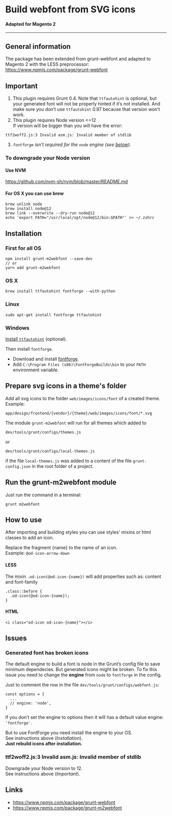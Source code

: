 # Build webfont from SVG icons
#### Adapted for Magento 2
<hr/>

## General information

The package has been extended from grunt-webfont and adapted to Magento 2 with the LESS preprocessor:<br/>
https://www.npmjs.com/package/grunt-webfont

## Important

1. This plugin requires Grunt 0.4. Note that `ttfautohint` is optional, but your generated font will not be properly hinted if it’s not installed. And make sure you don’t use `ttfautohint` 0.97 because that version won’t work.
2. This plugin requires Node version <=12<br/>
If version will be bigger than you will have the error:<br/>
```
ttf2woff2.js:3 Invalid asm.js: Invalid member of stdlib
```
3. *`fontforge` isn’t required for the `node` engine (see [below](#available-engines)).*

### To downgrade your Node version

#### Use NVM

https://github.com/nvm-sh/nvm/blob/master/README.md

#### For OS X you can use brew 

```
brew unlink node
brew install node@12
brew link --overwrite --dry-run node@12
echo 'export PATH="/usr/local/opt/node@12/bin:$PATH"' >> ~/.zshrc
```

## Installation

### First for all OS
```
npm install grunt-m2webfont --save-dev
// or
yarn add grunt-m2webfont
```

### OS X

```
brew install ttfautohint fontforge --with-python
```

### Linux

```
sudo apt-get install fontforge ttfautohint
```

### Windows

[Install `ttfautohint`](http://www.freetype.org/ttfautohint/#download) (optional).

Then install `fontforge`.
* Download and install [fontforge](http://fontforge.github.io/en-US/downloads/windows/).
* Add `C:\Program Files (x86)\FontForgeBuilds\bin` to your `PATH` environment variable.

## Prepare svg icons in a theme's folder

Add all svg icons to the folder `web/images/icons/font` of a created theme.<br/>
Example:
```
app/design/frontend/{vendor}/{theme}/web/images/icons/font/*.svg
```

The module `grunt-m2webfont` will run for all themes which added to<br/>
```
dev/tools/grunt/configs/themes.js
```
or
```
dev/tools/grunt/configs/local-themes.js
```
if the file `local-themes.js` was added to a content of the file `grunt-config.json` in the root folder of a project.

## Run the grunt-m2webfont module

Just run the command in a terminal:

```
grunt m2webfont
```

## How to use

After importing and building styles you can use styles' mixins or html classes to add an icon.

Replace the fragment {name} to the name of an icon.<br/>
Example: `@od-icon-arrow-down`

#### LESS

The mixin `.od-icon(@od-icon-{name})` will add properties such as: content and font-family

```
.class::before {
  .od-icon(@od-icon-{name});
}
```

#### HTML

```
<i class="od-icon od-icon-{name}"></i>
```

## Issues

### Generated font has broken icons

The default engine to build a font is node in the Grunt’s config file to save minimum dependecies. But  generated icons might be broken. To fix this issue you need to change the <strong>engine</strong> from `node` to `fontforge` in the config.

Just to comment the row in the file `dev/tools/grunt/configs/webfont.js`:

```
const options = {
  ...
  // engine: 'node',
}
```

If you don’t set the engine to options then it will has a default value engine: `'fontforge'`.

But to use FontForge you need install the engine to your OS.<br/>
See instructions above (*Installation*).<br/>
<strong>Just rebuild icons after installation.</strong>

### ttf2woff2.js:3 Invalid asm.js: Invalid member of stdlib

Downgrade your Node version to 12.<br/>
See instructions above (*Important*).<br/>

## Links

* https://www.npmjs.com/package/grunt-webfont
* https://www.npmjs.com/package/grunt-m2webfont